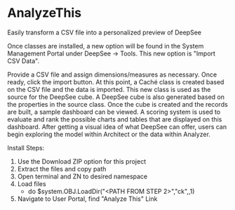 # AnalyzeThis
Easily transform a CSV file into a personalized preview of DeepSee

Once classes are installed, a new option will be found in the System Management Portal under DeepSee -> Tools. This new option is "Import CSV Data".

Provide a CSV file and assign dimensions/measures as necessary. Once ready, click the import button. At this point, a Caché class is created based on the CSV file and the data is imported. This new class is used as the source for the DeepSee cube. A DeepSee cube is also generated based on the properties in the source class. Once the cube is created and the records are built, a sample dashboard can be viewed. A scoring system is used to evaluate and rank the possible charts and tables that are displayed on this dashboard. After getting a visual idea of what DeepSee can offer, users can begin exploring the model within Architect or the data within Analyzer.

Install Steps:
1. Use the Download ZIP option for this project
2. Extract the files and copy path
3. Open terminal and ZN to desired namespace
4. Load files
    * do $system.OBJ.LoadDir("<PATH FROM STEP 2>","ck",,1)
5. Navigate to User Portal, find "Analyze This" Link
